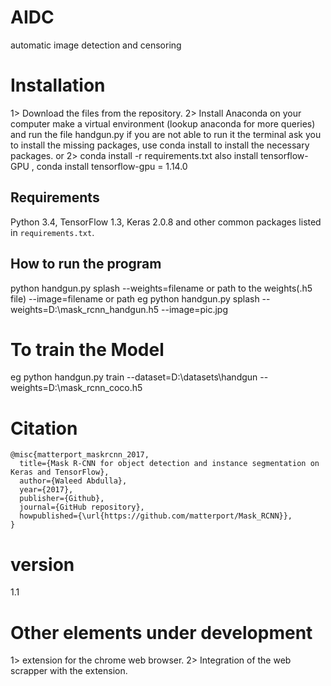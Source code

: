 # AIDC
 automatic image detection and censoring

# Installation
1> Download the files from the repository.
2> Install Anaconda on your computer make a virtual environment (lookup anaconda for more queries) and run the file handgun.py if you are not able to run it the terminal ask you to install the missing packages, use conda install to install the necessary packages.
or
2> conda install -r requirements.txt
also install tensorflow-GPU , conda install tensorflow-gpu = 1.14.0
## Requirements
Python 3.4, TensorFlow 1.3, Keras 2.0.8 and other common packages listed in `requirements.txt`.

## How to run the program
python handgun.py splash --weights=filename or path to the weights(.h5 file) --image=filename or path
eg
python handgun.py splash --weights=D:\mask_rcnn_handgun.h5 --image=pic.jpg

# To train the Model
eg
python handgun.py train --dataset=D:\datasets\handgun --weights=D:\mask_rcnn_coco.h5
# Citation
 ```
 @misc{matterport_maskrcnn_2017,
   title={Mask R-CNN for object detection and instance segmentation on Keras and TensorFlow},
   author={Waleed Abdulla},
   year={2017},
   publisher={Github},
   journal={GitHub repository},
   howpublished={\url{https://github.com/matterport/Mask_RCNN}},
 }
 ```
# version
1.1

# Other elements under development
1> extension for the chrome web browser.
2> Integration of the web scrapper with the extension.
